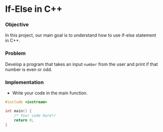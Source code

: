 # If-Else in C++

### Objective

In this project, our main goal is to understand how to use if-else statement in C++.

### Problem

Develop a program that takes an input `number` from the user and print if that number is even or odd.


### Implementation
- Write your code in the main function.
  
```cpp
#include <iostream>

int main() {
    /* Your code here*/
    return 0;
}

```
